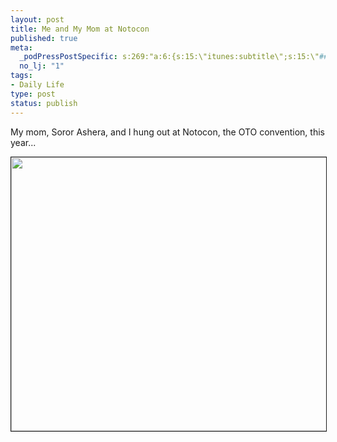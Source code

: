 ```yaml
--- 
layout: post
title: Me and My Mom at Notocon
published: true
meta: 
  _podPressPostSpecific: s:269:"a:6:{s:15:\"itunes:subtitle\";s:15:\"##PostExcerpt##\";s:14:\"itunes:summary\";s:15:\"##PostExcerpt##\";s:15:\"itunes:keywords\";s:17:\"##WordPressCats##\";s:13:\"itunes:author\";s:10:\"##Global##\";s:15:\"itunes:explicit\";s:2:\"No\";s:12:\"itunes:block\";s:2:\"No\";}";
  no_lj: "1"
tags: 
- Daily Life
type: post
status: publish
---
```

My mom, Soror Ashera, and I hung out at Notocon, the OTO convention, this year...

<center><img src="http://www.arcanology.com/images/al-mom.jpg" width="559" height="438" border="1"></center>
